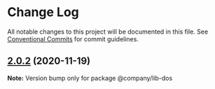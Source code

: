 # Change Log

All notable changes to this project will be documented in this file.
See [Conventional Commits](https://conventionalcommits.org) for commit guidelines.

## [2.0.2](https://github.com/thibault-jacquet/yarn-monorepo/compare/@company/lib-dos@2.0.1...@company/lib-dos@2.0.2) (2020-11-19)

**Note:** Version bump only for package @company/lib-dos

